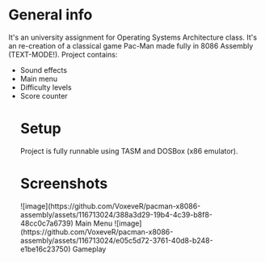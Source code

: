 <h1>General info</h1>
It's an university assignment for Operating Systems Architecture class. It's an re-creation of a classical game Pac-Man made fully in 8086 Assembly (TEXT-MODE!).
Project contains:
<ul>
  <li>Sound effects</li>
  <li>Main menu</li>
  <li>Difficulty levels</li>
  <li>Score counter</li>
</ui>
<h1>Setup</h1>
Project is fully runnable using TASM and DOSBox (x86 emulator).
<h1>Screenshots</h1>
![image](https://github.com/VoxeveR/pacman-x8086-assembly/assets/116713024/388a3d29-19b4-4c39-b8f8-48cc0c7a6739)
                  Main Menu
![image](https://github.com/VoxeveR/pacman-x8086-assembly/assets/116713024/e05c5d72-3761-40d8-b248-e1be16c23750)
                    Gameplay


